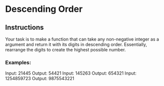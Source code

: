 # Descending Order

## Instructions

Your task is to make a function that can take any non-negative integer as a argument and return it with its digits in descending order. Essentially, rearrange the digits to create the highest possible number.

### Examples:

Input: 21445 Output: 54421
Input: 145263 Output: 654321
Input: 1254859723 Output: 9875543221